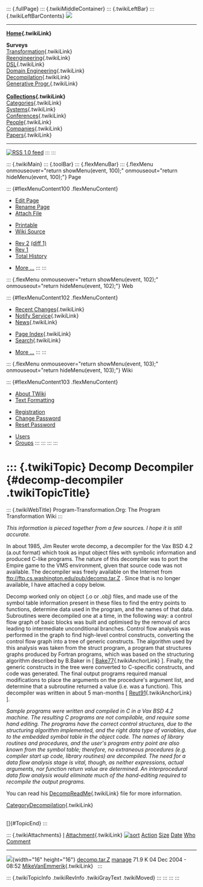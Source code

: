::: {.fullPage}
::: {.twikiMiddleContainer}
::: {.twikiLeftBar}
::: {.twikiLeftBarContents}
![](../pub/transformation.gif)

------------------------------------------------------------------------

**[Home](WebHome){.twikiLink}**

**Surveys**\
[Transformation](ProgramTransformation){.twikiLink}\
[Reengineering](ReengineeringWiki){.twikiLink}\
[DSL](DomainSpecificLanguages){.twikiLink}\
[Domain Engineering](DomainEngineering){.twikiLink}\
[Decompilation](DeCompilation){.twikiLink}\
[Generative Progr.](GenerativeProgrammingWiki){.twikiLink}\
\
**[Collections](CategoryCollection){.twikiLink}**\
[Categories](CategoryCategory){.twikiLink}\
[Systems](TransformationSystems){.twikiLink}\
[Conferences](TransformationConferences){.twikiLink}\
[People](TransformationPeople){.twikiLink}\
[Companies](TransformationCompanies){.twikiLink}\
[Papers](CategoryPaper){.twikiLink}

------------------------------------------------------------------------

[![](../pub/rss.gif "RSS 1.0 feed")](WebRss@skin=rss)
:::
:::

::: {.twikiMain}
::: {.toolBar}
::: {.flexMenuBar}
::: {.flexMenu onmouseover="return showMenu(event, 100);" onmouseout="return hideMenu(event, 100);"}
Page

::: {#flexMenuContent100 .flexMenuContent}
-   [Edit
    Page](http://www.program-transformation.org/edit/Transform/DecompDecompiler?t=1536826455)
-   [Rename
    Page](http://www.program-transformation.org/rename/Transform/DecompDecompiler)
-   [Attach
    File](http://www.program-transformation.org/attach/Transform/DecompDecompiler)

<!-- -->

-   [Printable](http://www.program-transformation.org/view/Transform/DecompDecompiler?skin=print.pattern)
-   [Wiki
    Source](http://www.program-transformation.org/view/Transform/DecompDecompiler?skin=text&raw=on&contenttype=text/plain)

<!-- -->

-   [Rev
    2](http://www.program-transformation.org/view/Transform/DecompDecompiler?rev=1.2)
    [(diff 1)](http://www.program-transformation.org/rdiff/Transform/DecompDecompiler?rev1=1.2&rev2=1.1)
-   [Rev
    1](http://www.program-transformation.org/view/Transform/DecompDecompiler?rev=1.1)
-   [Total
    History](http://www.program-transformation.org/rdiff/Transform/DecompDecompiler)

<!-- -->

-   [More
    \...](http://www.program-transformation.org/oops/Transform/DecompDecompiler?template=oopsmore&param1=1.2&param2=1.2)
:::
:::

::: {.flexMenu onmouseover="return showMenu(event, 102);" onmouseout="return hideMenu(event, 102);"}
Web

::: {#flexMenuContent102 .flexMenuContent}
-   [Recent Changes](WebChanges){.twikiLink}
-   [Notify Service](WebNotify){.twikiLink}
-   [News](WebNews){.twikiLink}

<!-- -->

-   [Page Index](WebIndex){.twikiLink}
-   [Search](WebSearch){.twikiLink}

<!-- -->

-   [More
    \...](http://www.program-transformation.org/oops/Transform/DecompDecompiler?template=oopsmore&param1=1.2&param2=1.2)
:::
:::

::: {.flexMenu onmouseover="return showMenu(event, 103);" onmouseout="return hideMenu(event, 103);"}
Wiki

::: {#flexMenuContent103 .flexMenuContent}
-   [About
    TWiki](http://www.program-transformation.org/view/TWiki/WebHome)
-   [Text
    Formatting](http://www.program-transformation.org/view/TWiki/TextFormattingRules)

<!-- -->

-   [Registration](http://www.program-transformation.org/view/TWiki/TWikiRegistration)
-   [Change
    Password](http://www.program-transformation.org/view/TWiki/ChangePassword)
-   [Reset
    Password](http://www.program-transformation.org/view/TWiki/ResetPassword)

<!-- -->

-   [Users](http://www.program-transformation.org/view/Main/TWikiUsers)
-   [Groups](http://www.program-transformation.org/view/Main/TWikiGroups)
:::
:::
:::
:::

::: {.twikiTopic}
Decomp Decompiler {#decomp-decompiler .twikiTopicTitle}
=================

::: {.twikiWebTitle}
Program-Transformation.Org: The Program Transformation Wiki
:::

*This information is pieced together from a few sources. I hope it is
still accurate.*

In about 1985, Jim Reuter wrote decomp, a decompiler for the Vax BSD 4.2
(a.out format) which took as input object files with symbolic
information and produced C-like programs. The nature of this decompiler
was to port the Empire game to the VMS environment, given that source
code was not available. The decompiler was freely available on the
Internet from <ftp://ftp.cs.washington.edu/pub/decomp.tar.Z> . Since
that is no longer available, I have attached a copy below.

Decomp worked only on object (.o or .obj) files, and made use of the
symbol table information present in these files to find the entry points
to functions, determine data used in the program, and the names of that
data. Subroutines were decompiled one at a time, in the following way: a
control flow graph of basic blocks was built and optimised by the
removal of arcs leading to intermediate unconditional branches. Control
flow analysis was performed in the graph to find high-level control
constructs, converting the control flow graph into a tree of generic
constructs. The algorithm used by this analysis was taken from the
struct program, a program that structures graphs produced by Fortran
programs, which was based on the structuring algorithm described by
B.Baker in \[
[Bake77](HistoryOfDecompilation2#RefBake77){.twikiAnchorLink} \].
Finally, the generic constructs in the tree were converted to C-specific
constructs, and code was generated. The final output programs required
manual modifications to place the arguments on the procedure\'s argument
list, and determine that a subroutine returned a value (i.e. was a
function). This decompiler was written in about 5 man-months \[
[Reut91](HistoryOfDecompilation2#RefReut91){.twikiAnchorLink} \].

*Sample programs were written and compiled in C in a Vax BSD 4.2
machine. The resulting C programs are not compilable, and require some
hand editing. The programs have the correct control structures, due to
the structuring algorithm implemented, and the right data type of
variables, due to the embedded symbol table in the object code. The
names of library routines and procedures, and the user\'s program entry
point are also known from the symbol table; therefore, no extraneous
procedures (e.g. compiler start up code, library routines) are
decompiled. The need for a data flow analysis stage is vital, though, as
neither expressions, actual arguments, nor function return value are
determined. An interprocedural data flow analysis would eliminate much
of the hand-editing required to recompile the output programs.*

You can read his [DecompReadMe](DecompReadMe){.twikiLink} file for more
information.

[CategoryDecompilation](CategoryDecompilation){.twikiLink}

\
[]{#TopicEnd}
:::

::: {.twikiAttachments}
  [I](DecompDecompiler@sortcol=0&table=1&up=0#sorted_table "Sort by this column")   [Attachment](../TWiki/FileAttachment){.twikiLink} [![sort](../pub/TWiki/TablePlugin/diamond.gif)](DecompDecompiler@sortcol=1&table=1&up=0#sorted_table "Sort by this column")   [Action](DecompDecompiler@sortcol=2&table=1&up=0#sorted_table "Sort by this column")                                                                                        [Size](DecompDecompiler@sortcol=3&table=1&up=0#sorted_table "Sort by this column") [Date](DecompDecompiler@sortcol=4&table=1&up=0#sorted_table "Sort by this column")   [Who](DecompDecompiler@sortcol=5&table=1&up=0#sorted_table "Sort by this column")   [Comment](DecompDecompiler@sortcol=6&table=1&up=0#sorted_table "Sort by this column")
  --------------------------------------------------------------------------------- ------------------------------------------------------------------------------------------------------------------------------------------------------------------------------- ------------------------------------------------------------------------------------------------------------------------------------------------------------------------- ------------------------------------------------------------------------------------ ------------------------------------------------------------------------------------ ----------------------------------------------------------------------------------- ---------------------------------------------------------------------------------------
  ![](../pub/icn/zip.gif){width="16" height="16"}                                   [decomp.tar.Z](../pub/Transform/DecompDecompiler/decomp.tar.Z)                                                                                                                  [manage](http://www.program-transformation.org/attach/Transform/DecompDecompiler?filename=decomp.tar.Z&revInfo=1 "change, update, previous revisions, move, delete...")                                                                                 71.9 K 04 Dec 2004 - 08:52                                                                  [MikeVanEmmerik](../Main/MikeVanEmmerik){.twikiLink}                                 
:::

::: {.twikiTopicInfo .twikiRevInfo .twikiGrayText .twikiMoved}
:::
:::
:::
:::
